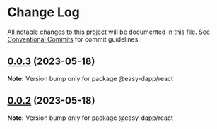 # Change Log

All notable changes to this project will be documented in this file.
See [Conventional Commits](https://conventionalcommits.org) for commit guidelines.

## [0.0.3](https://github.com/phil-schmidtke/easy-dapp/compare/v0.0.2...v0.0.3) (2023-05-18)

**Note:** Version bump only for package @easy-dapp/react





## [0.0.2](https://github.com/phil-schmidtke/easy-dapp/compare/v0.0.1...v0.0.2) (2023-05-18)

**Note:** Version bump only for package @easy-dapp/react
